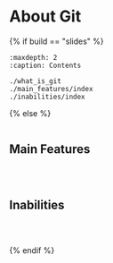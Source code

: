 # About Git

{% if build == "slides" %}
<!-- BUILDING THE SLIDES -->
```{toctree}
:maxdepth: 2
:caption: Contents

./what_is_git
./main_features/index
./inabilities/index
```
{% else %}
<!-- BUILDING THE pages -->
```{include} ./what_is_git.md
```
## Main Features
```{include} ./main_features/tracking.md
```
```{include} ./main_features/propagation.md
```
```{include} ./main_features/changes.md
```
## Inabilities
```{include} ./inabilities/sync.md
```
```{include} ./inabilities/consistency.md
```
```{include} ./inabilities/tracking.md
```
{% endif %}



